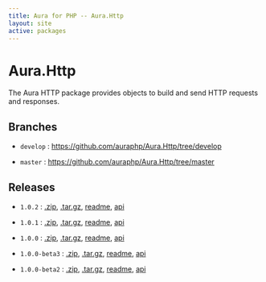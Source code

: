 ```yaml
---
title: Aura for PHP -- Aura.Http
layout: site
active: packages
---
```


Aura.Http
=========

The Aura HTTP package provides objects to build and send HTTP requests and responses.

Branches
--------

- `develop` : <https://github.com/auraphp/Aura.Http/tree/develop>

- `master` : <https://github.com/auraphp/Aura.Http/tree/master>

Releases
--------

- `1.0.2` : [.zip](https://github.com/auraphp/Aura.Http/zipball/1.0.2), [.tar.gz](https://github.com/auraphp/Aura.Http/tarball/1.0.2), [readme](1.0.2/), [api](1.0.2/api/)

- `1.0.1` : [.zip](https://github.com/auraphp/Aura.Http/zipball/1.0.1), [.tar.gz](https://github.com/auraphp/Aura.Http/tarball/1.0.1), [readme](1.0.1/), [api](1.0.1/api/)

- `1.0.0` : [.zip](https://github.com/auraphp/Aura.Http/zipball/1.0.0), [.tar.gz](https://github.com/auraphp/Aura.Http/tarball/1.0.0), [readme](1.0.0/), [api](1.0.0/api/)

- `1.0.0-beta3` : [.zip](https://github.com/auraphp/Aura.Http/zipball/1.0.0-beta3), [.tar.gz](https://github.com/auraphp/Aura.Http/tarball/1.0.0-beta3), [readme](1.0.0-beta3/), [api](1.0.0-beta3/api/)

- `1.0.0-beta2` : [.zip](https://github.com/auraphp/Aura.Http/zipball/1.0.0-beta2), [.tar.gz](https://github.com/auraphp/Aura.Http/tarball/1.0.0-beta2), [readme](1.0.0-beta2/), [api](1.0.0-beta2/api/)
